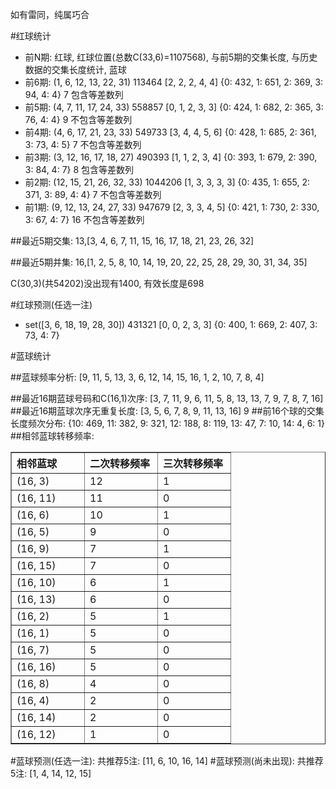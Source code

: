 <!-- 
.. title: 双色球2013117期(2013-10-06)数据分析报告
.. slug: slott-2013117-2013-10-06-report
.. date: 2013-10-07 08:00:00 UTC+08:00
.. tags: Lottery
.. link: 
.. description: 
.. type: text
-->

如有雷同，纯属巧合

<!-- TEASER_END-->

#红球统计

- 前N期: 红球, 红球位置(总数C(33,6)=1107568), 与前5期的交集长度, 与历史数据的交集长度统计, 蓝球
- 前6期: (1, 6, 12, 13, 22, 31) 113464 [2, 2, 2, 4, 4] {0: 432, 1: 651, 2: 369, 3: 94, 4: 4} 7 包含等差数列
- 前5期: (4, 7, 11, 17, 24, 33) 558857 [0, 1, 2, 3, 3] {0: 424, 1: 682, 2: 365, 3: 76, 4: 4} 9 不包含等差数列
- 前4期: (4, 6, 17, 21, 23, 33) 549733 [3, 4, 4, 5, 6] {0: 428, 1: 685, 2: 361, 3: 73, 4: 5} 7 不包含等差数列
- 前3期: (3, 12, 16, 17, 18, 27) 490393 [1, 1, 2, 3, 4] {0: 393, 1: 679, 2: 390, 3: 84, 4: 7} 8 包含等差数列
- 前2期: (12, 15, 21, 26, 32, 33) 1044206 [1, 3, 3, 3, 3] {0: 435, 1: 655, 2: 371, 3: 89, 4: 4} 7 不包含等差数列
- 前1期: (9, 12, 13, 24, 27, 33) 947679 [2, 3, 3, 4, 5] {0: 421, 1: 730, 2: 330, 3: 67, 4: 7} 16 不包含等差数列

##最近5期交集:
13,[3, 4, 6, 7, 11, 15, 16, 17, 18, 21, 23, 26, 32]

##最近5期并集:
16,[1, 2, 5, 8, 10, 14, 19, 20, 22, 25, 28, 29, 30, 31, 34, 35]

C(30,3)(共54202)没出现有1400, 
有效长度是698

#红球预测(任选一注)

- set([3, 6, 18, 19, 28, 30]) 431321 [0, 0, 2, 3, 3] {0: 400, 1: 669, 2: 407, 3: 73, 4: 7}

#蓝球统计

##蓝球频率分析:
[9, 11, 5, 13, 3, 6, 12, 14, 15, 16, 1, 2, 10, 7, 8, 4]

##最近16期蓝球号码和C(16,1)次序:
[3, 7, 11, 9, 6, 11, 5, 8, 13, 13, 7, 9, 7, 8, 7, 16]
##最近16期蓝球次序无重复长度:
[3, 5, 6, 7, 8, 9, 11, 13, 16] 9
##前16个球的交集长度频次分布:
{10: 469, 11: 382, 9: 321, 12: 188, 8: 119, 13: 47, 7: 10, 14: 4, 6: 1}
##相邻蓝球转移频率:
<table border="1" class="table table-striped dataframe">
  <thead>
    <tr style="text-align: left;">
      <th style="min-width: 100px;">相邻蓝球</th>
      <th style="min-width: 100px;">二次转移频率</th>
      <th style="min-width: 100px;">三次转移频率</th>
    </tr>
  </thead>
  <tbody>
    <tr>
      <td>  (16, 3)</td>
      <td> 12</td>
      <td> 1</td>
    </tr>
    <tr>
      <td> (16, 11)</td>
      <td> 11</td>
      <td> 0</td>
    </tr>
    <tr>
      <td>  (16, 6)</td>
      <td> 10</td>
      <td> 1</td>
    </tr>
    <tr>
      <td>  (16, 5)</td>
      <td>  9</td>
      <td> 0</td>
    </tr>
    <tr>
      <td>  (16, 9)</td>
      <td>  7</td>
      <td> 1</td>
    </tr>
    <tr>
      <td> (16, 15)</td>
      <td>  7</td>
      <td> 0</td>
    </tr>
    <tr>
      <td> (16, 10)</td>
      <td>  6</td>
      <td> 1</td>
    </tr>
    <tr>
      <td> (16, 13)</td>
      <td>  6</td>
      <td> 0</td>
    </tr>
    <tr>
      <td>  (16, 2)</td>
      <td>  5</td>
      <td> 1</td>
    </tr>
    <tr>
      <td>  (16, 1)</td>
      <td>  5</td>
      <td> 0</td>
    </tr>
    <tr>
      <td>  (16, 7)</td>
      <td>  5</td>
      <td> 0</td>
    </tr>
    <tr>
      <td> (16, 16)</td>
      <td>  5</td>
      <td> 0</td>
    </tr>
    <tr>
      <td>  (16, 8)</td>
      <td>  4</td>
      <td> 0</td>
    </tr>
    <tr>
      <td>  (16, 4)</td>
      <td>  2</td>
      <td> 0</td>
    </tr>
    <tr>
      <td> (16, 14)</td>
      <td>  2</td>
      <td> 0</td>
    </tr>
    <tr>
      <td> (16, 12)</td>
      <td>  1</td>
      <td> 0</td>
    </tr>
  </tbody>
</table>
#蓝球预测(任选一注):
共推荐5注: [11, 6, 10, 16, 14]
#蓝球预测(尚未出现):
共推荐5注: [1, 4, 14, 12, 15]

